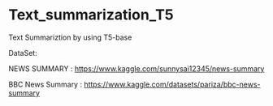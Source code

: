 # Text_summarization_T5
Text Summariztion by using T5-base

DataSet:

NEWS SUMMARY : https://www.kaggle.com/sunnysai12345/news-summary

BBC News Summary : https://www.kaggle.com/datasets/pariza/bbc-news-summary
